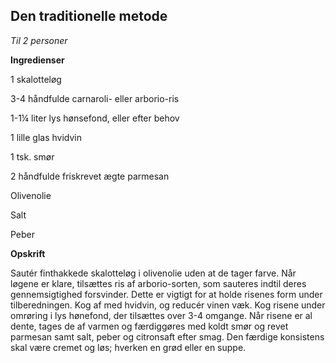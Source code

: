 ## Den traditionelle metode

*Til 2 personer*

**Ingredienser**

1 skalotteløg

3-4 håndfulde carnaroli- eller arborio-ris

1-1¼ liter lys hønsefond, eller efter behov

1 lille glas hvidvin

1 tsk. smør

2 håndfulde friskrevet ægte parmesan

Olivenolie

Salt

Peber

**Opskrift**

Sautér finthakkede skalotteløg i olivenolie uden at de tager farve. Når
løgene er klare, tilsættes ris af arborio-sorten, som sauteres indtil
deres gennemsigtighed forsvinder. Dette er vigtigt for at holde risenes
form under tilberedningen. Kog af med hvidvin, og reducér vinen væk. Kog
risene under omrøring i lys hønefond, der tilsættes over 3-4 omgange.
Når risene er al dente, tages de af varmen og færdiggøres med koldt smør
og revet parmesan samt salt, peber og citronsaft efter smag. Den færdige
konsistens skal være cremet og løs; hverken en grød eller en suppe.

